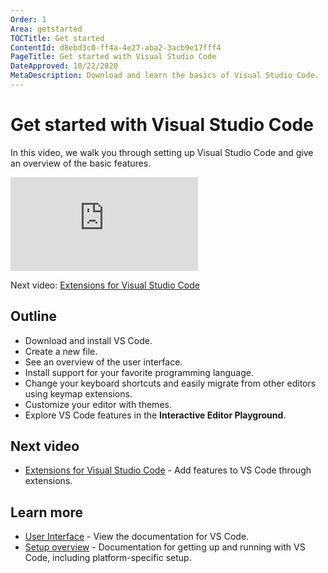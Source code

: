 ```yaml
---
Order: 1
Area: getstarted
TOCTitle: Get started
ContentId: d8ebd3c0-ff4a-4e27-aba2-3acb9e17fff4
PageTitle: Get started with Visual Studio Code
DateApproved: 10/22/2020
MetaDescription: Download and learn the basics of Visual Studio Code.
---
```


# Get started with Visual Studio Code

In this video, we walk you through setting up Visual Studio Code and give an overview of the basic features.

<iframe src="https://www.youtube-nocookie.com/embed/ITxcbrfEcIY" frameborder="0" allow="accelerometer; autoplay; encrypted-media; gyroscope; picture-in-picture" allowfullscreen></iframe>

Next video: [Extensions for Visual Studio Code](/learn/get-started/extensions.md)

## Outline

- Download and install VS Code.
- Create a new file.
- See an overview of the user interface.
- Install support for your favorite programming language.
- Change your keyboard shortcuts and easily migrate from other editors using keymap extensions.
- Customize your editor with themes.
- Explore VS Code features in the **Interactive Editor Playground**.

## Next video

- [Extensions for Visual Studio Code](/learn/get-started/extensions.md) - Add features to VS Code through extensions.

## Learn more

- [User Interface](/docs/getstarted/userinterface.md) - View the documentation for VS Code.
- [Setup overview](/docs/setup/setup-overview.md) - Documentation for getting up and running with VS Code, including platform-specific setup.
